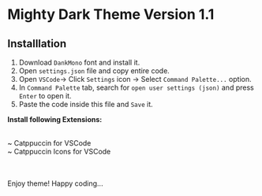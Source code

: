# Mighty Dark Theme Version 1.1

## Installlation

1. Download `DankMono` font and install it.
2. Open `settings.json` file and copy entire code.
3. Open `VSCode`-> Click `Settings` icon -> Select `Command Palette...` option.
4. In `Command Palette` tab, search for `open user settings (json)` and press `Enter` to open it.
5. Paste the code inside this file and `Save` it.

<p><b>Install following Extensions:</b></p> <br>
~ Catppuccin for VSCode <br>
~ Catppuccin Icons for VSCode

<br><br>
Enjoy theme! Happy coding...
